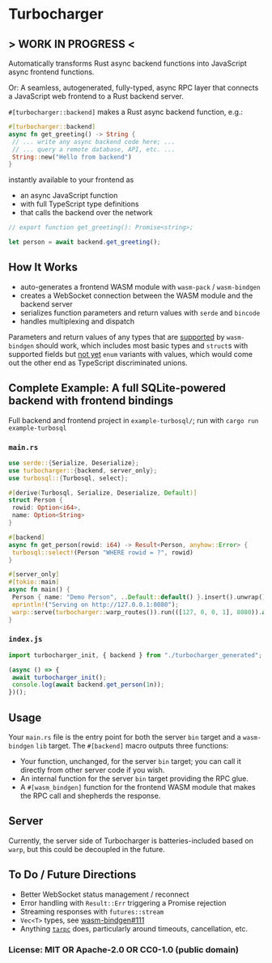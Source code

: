 # Turbocharger

## > WORK IN PROGRESS <

Automatically transforms Rust async backend functions into JavaScript async frontend functions.

Or: A seamless, autogenerated, fully-typed, async RPC layer that connects a JavaScript web frontend to a Rust backend server.

`#[turbocharger::backend]` makes a Rust async backend function, e.g.:

```rust
#[turbocharger::backend]
async fn get_greeting() -> String {
 // ... write any async backend code here; ...
 // ... query a remote database, API, etc. ...
 String::new("Hello from backend")
}
```

instantly available to your frontend as

- an async JavaScript function
- with full TypeScript type definitions
- that calls the backend over the network

```js
// export function get_greeting(): Promise<string>;

let person = await backend.get_greeting();
```

## How It Works

- auto-generates a frontend WASM module with `wasm-pack` / `wasm-bindgen`
- creates a WebSocket connection between the WASM module and the backend server
- serializes function parameters and return values with `serde` and `bincode`
- handles multiplexing and dispatch

Parameters and return values of any types that are [supported](https://rustwasm.github.io/docs/wasm-bindgen/reference/types.html) by `wasm-bindgen` should work, which includes most basic types and `struct`s with supported fields but [not yet](https://github.com/rustwasm/wasm-bindgen/pull/2631) `enum` variants with values, which would come out the other end as TypeScript discriminated unions.

## Complete Example: A full SQLite-powered backend with frontend bindings

Full backend and frontend project in `example-turbosql/`; run with `cargo run example-turbosql`

### `main.rs`

```rust
use serde::{Serialize, Deserialize};
use turbocharger::{backend, server_only};
use turbosql::{Turbosql, select};

#[derive(Turbosql, Serialize, Deserialize, Default)]
struct Person {
 rowid: Option<i64>,
 name: Option<String>
}

#[backend]
async fn get_person(rowid: i64) -> Result<Person, anyhow::Error> {
 turbosql::select!(Person "WHERE rowid = ?", rowid)
}

#[server_only]
#[tokio::main]
async fn main() {
 Person { name: "Demo Person", ..Default::default() }.insert().unwrap();
 eprintln!("Serving on http://127.0.0.1:8080");
 warp::serve(turbocharger::warp_routes()).run(([127, 0, 0, 1], 8080)).await;
}
```

### `index.js`

```js
import turbocharger_init, { backend } from "./turbocharger_generated";

(async () => {
 await turbocharger_init();
 console.log(await backend.get_person(1n));
})();
```

## Usage

Your `main.rs` file is the entry point for both the server `bin` target and a `wasm-bindgen` `lib` target. The `#[backend]` macro outputs three functions:

- Your function, unchanged, for the server `bin` target; you can call it directly from other server code if you wish.
- An internal function for the server `bin` target providing the RPC glue.
- A `#[wasm_bindgen]` function for the frontend WASM module that makes the RPC call and shepherds the response.

## Server

Currently, the server side of Turbocharger is batteries-included based on `warp`, but this could be decoupled in the future.

## To Do / Future Directions

- Better WebSocket status management / reconnect
- Error handling with `Result::Err` triggering a Promise rejection
- Streaming responses with `futures::stream`
- `Vec<T>` types, see [wasm-bindgen#111](https://github.com/rustwasm/wasm-bindgen/issues/111)
- Anything [`tarpc`](https://github.com/google/tarpc) does, particularly around timeouts, cancellation, etc.

### License: MIT OR Apache-2.0 OR CC0-1.0 (public domain)
